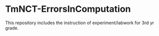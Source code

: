 # TmNCT-ErrorsInComputation

This repository includes the instruction of experiment/labwork for 3rd yr grade. 

